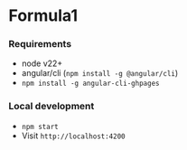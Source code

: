 # Formula1

### Requirements

- node v22+
- angular/cli (`npm install -g @angular/cli`)
- `npm install -g angular-cli-ghpages`

### Local development

- `npm start`
- Visit `http://localhost:4200`